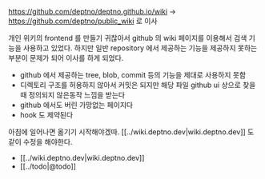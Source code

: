 https://github.com/deptno/deptno.github.io/wiki -> https://github.com/deptno/public_wiki 로 이사

개인 위키의 frontend 를 만들기 귀찮아서 github 의 wiki 페이지를 이용해서 검색 기능을 사용하고 있었다.
하지만 일반 repository 에서 제공하는 기능을 제공하지 못하는 부분이 문제가 되어 이사를 하게 되었다.

- github 에서 제공하는 tree, blob, commit 등의 기능을 제대로 사용하지 못함
- 디렉토리 구조를 허용하지 않아서 커밋은 되지만 해당 파일 github ui 상으로 찾을 때 정의되지 않은동작 느낌을 받는다
- github 에서도 버린 가망없는 페이지다
- hook 도 제약된다

아침에 일어나면 옮기기 시작해야겠따. [[../wiki.deptno.dev|wiki.deptno.dev]] 도 같이 수정을 해야한다.

- [[../wiki.deptno.dev|wiki.deptno.dev]]
- [[../todo|@todo]]
